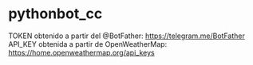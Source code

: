 # pythonbot_cc
 
 TOKEN obtenido a partir del @BotFather: https://telegram.me/BotFather
 API_KEY obtenida a partir de OpenWeatherMap: https://home.openweathermap.org/api_keys
